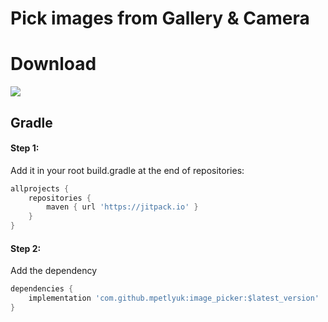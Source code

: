 # Pick images from Gallery & Camera

# Download

[![](https://jitpack.io/v/mpetlyuk/image_picker.svg)](https://jitpack.io/#mpetlyuk/image_picker)

## Gradle

#### Step 1:
Add it in your root build.gradle at the end of repositories:
```groovy
allprojects {
    repositories {
        maven { url 'https://jitpack.io' }
    }
}
```

#### Step 2:
Add the dependency
```groovy
dependencies {
    implementation 'com.github.mpetlyuk:image_picker:$latest_version'
}
```